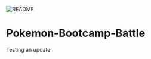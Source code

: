 ![README](https://user-images.githubusercontent.com/77648727/111011992-2a959300-8350-11eb-82a8-9f3affb072fb.png)
# Pokemon-Bootcamp-Battle
Testing an update
